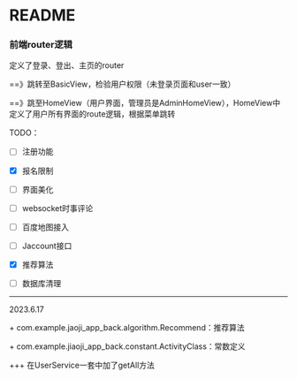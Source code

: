 # README

### 前端router逻辑

<App/>定义了登录、登出、主页的router

==》跳转至BasicView，检验用户权限（未登录页面和user一致）

==》跳至HomeView（用户界面，管理员是AdminHomeView），HomeView中定义了用户所有界面的route逻辑，根据菜单跳转



TODO：

- [ ] 注册功能
- [x] 报名限制
- [ ] 界面美化
- [ ] websocket时事评论
- [ ] 百度地图接入
- [ ] Jaccount接口
- [x] 推荐算法
- [ ] 数据库清理



---

2023.6.17 

\+ com.example.jaoji_app_back.algorithm.Recommend：推荐算法

\+ com.example.jiaoji_app_back.constant.ActivityClass：常数定义

+++ 在UserService一套中加了getAll方法